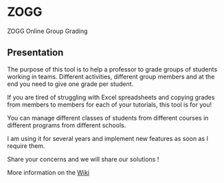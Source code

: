 # ZOGG
ZOGG Online Group Grading  

## Presentation
The purpose of this tool is to help a professor to grade groups of students working in teams. Different activities, different group members and at the end you need to give one grade per student.

If you are tired of struggling with Excel spreadsheets and copying grades from members to members for each of your tutorials, this tool is for you!

You can manage different classes of students from different courses in different programs from different schools.

I am using it for several years and implement new features as soon as I require them.

Share your concerns and we will share our solutions !

More information on the [Wiki](https://github.com/marcyves/ZOGG/wiki)
